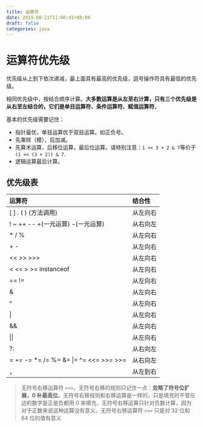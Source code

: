 ```yaml
---
title: 运算符
date: 2019-08-21T11:00:41+08:00
draft: false
categories: java
---
```


# 运算符优先级

优先级从上到下依次递减，最上面具有最高的优先级，逗号操作符具有最低的优先级。

相同优先级中，按结合顺序计算。**大多数运算是从左至右计算，只有三个优先级是从右至左结合的，它们是单目运算符、条件运算符、赋值运算符**。

基本的优先级需要记住：

  - 指针最优，单目运算优于双目运算。如正负号。
  - 先乘除（模），后加减。
  - 先算术运算，后移位运算，最后位运算。请特别注意：`1 << 3 + 2 & 7`等价于 `(1 << (3 + 2)) & 7`.
  - 逻辑运算最后计算。


## 优先级表

| 运算符	     | 结合性     |
| :------------- | :------------- |
|[ ] . ( ) (方法调用)|从左向右  |
|! ~ ++ -- +(一元运算) -(一元运算) |从右向左|
|* / %  |从左向右 |
|+ -　| 从左向右|
|<< >> >>> |从左向右|
|< <= > >= instanceof|	从左向右|
|== !=| 从左向右|
|&|从左向右|
|^|从左向右|
| &#124;  |从左向右|
|&& | 从左向右|
|  &#124;&#124;  | 从左向右|
| ?:  | 从右向左|
| = += -= *= /= %= &= &#124;= ^= <<= >>= >>=  | 从右向左|
|，|	从左到右|

> 无符号右移运算符 `>>>`，无符号右移的规则只记住一点：**忽略了符号位扩展，0 补最高位**。无符号右移规则和右移运算是一样的，只是填充时不管左边的数字是正是负都用 0 来填充，无符号右移运算只针对负数计算，因为对于正数来说这种运算没有意义。无符号右移运算符 `>>>` 只是对 32 位和 64 位的值有意义
